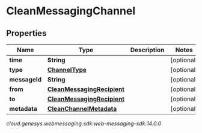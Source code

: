 # CleanMessagingChannel


## Properties

| Name | Type | Description | Notes |
| ------------ | ------------- | ------------- | ------------- |
| **time** | **String** |  |  [optional] |
| **type** | [**ChannelType**](ChannelType) |  |  [optional] |
| **messageId** | **String** |  |  [optional] |
| **from** | [**CleanMessagingRecipient**](CleanMessagingRecipient) |  |  [optional] |
| **to** | [**CleanMessagingRecipient**](CleanMessagingRecipient) |  |  [optional] |
| **metadata** | [**CleanChannelMetadata**](CleanChannelMetadata) |  |  [optional] |




_cloud.genesys.webmessaging.sdk:web-messaging-sdk:14.0.0_
